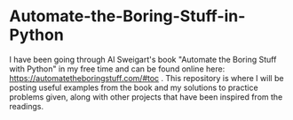 # Automate-the-Boring-Stuff-in-Python
I have been going through Al Sweigart's book "Automate the Boring Stuff with Python" in my free time and can be found online here: https://automatetheboringstuff.com/#toc . 
This repository is where I will be posting useful examples from the book and my solutions to practice problems given, along with other projects that have been inspired from the readings. 
